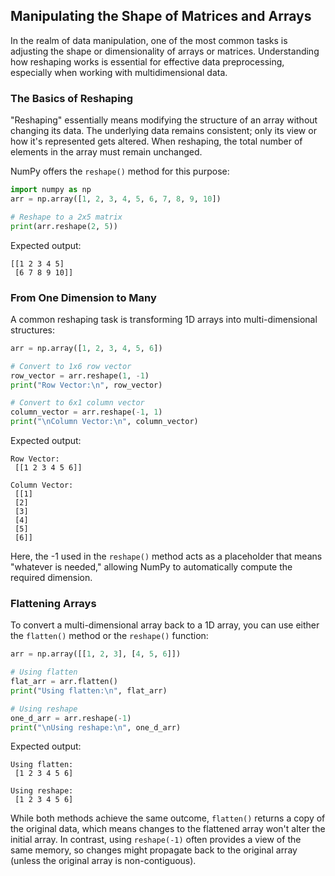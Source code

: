 ## Manipulating the Shape of Matrices and Arrays

In the realm of data manipulation, one of the most common tasks is adjusting the shape or dimensionality of arrays or matrices. Understanding how reshaping works is essential for effective data preprocessing, especially when working with multidimensional data.

### The Basics of Reshaping

"Reshaping" essentially means modifying the structure of an array without changing its data. The underlying data remains consistent; only its view or how it's represented gets altered. When reshaping, the total number of elements in the array must remain unchanged.

NumPy offers the `reshape()` method for this purpose:

```Python
import numpy as np
arr = np.array([1, 2, 3, 4, 5, 6, 7, 8, 9, 10])

# Reshape to a 2x5 matrix
print(arr.reshape(2, 5))
```

Expected output:

```
[[1 2 3 4 5]
 [6 7 8 9 10]]
```

### From One Dimension to Many

A common reshaping task is transforming 1D arrays into multi-dimensional structures:

```Python
arr = np.array([1, 2, 3, 4, 5, 6])

# Convert to 1x6 row vector
row_vector = arr.reshape(1, -1)
print("Row Vector:\n", row_vector)

# Convert to 6x1 column vector
column_vector = arr.reshape(-1, 1)
print("\nColumn Vector:\n", column_vector)
```

Expected output:

```
Row Vector:
 [[1 2 3 4 5 6]]

Column Vector:
 [[1]
 [2]
 [3]
 [4]
 [5]
 [6]]
```

Here, the -1 used in the `reshape()` method acts as a placeholder that means "whatever is needed," allowing NumPy to automatically compute the required dimension.

### Flattening Arrays

To convert a multi-dimensional array back to a 1D array, you can use either the `flatten()` method or the `reshape()` function:

```Python
arr = np.array([[1, 2, 3], [4, 5, 6]])

# Using flatten
flat_arr = arr.flatten()
print("Using flatten:\n", flat_arr)

# Using reshape
one_d_arr = arr.reshape(-1)
print("\nUsing reshape:\n", one_d_arr)
```

Expected output:

```
Using flatten:
 [1 2 3 4 5 6]

Using reshape:
 [1 2 3 4 5 6]
```

While both methods achieve the same outcome, `flatten()` returns a copy of the original data, which means changes to the flattened array won't alter the initial array. In contrast, using `reshape(-1)` often provides a view of the same memory, so changes might propagate back to the original array (unless the original array is non-contiguous).
